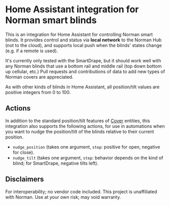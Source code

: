 # Home Assistant integration for Norman smart blinds

This is an integration for Home Assistant for controlling Norman smart blinds. It provides control and status via **local network** to the Norman Hub (not to the cloud), and supports local push when the blinds' states change (e.g. if a remote is used).

It's currently only tested with the SmartDrape, but it should work well with any Norman blinds that use a bottom rail and middle rail (top down bottom up cellular, etc.) Pull requests and contributions of data to add new types of Norman covers are appreciated.

As with other kinds of blinds in Home Assistant, all position/tilt values are positive integers from 0 to 100.

## Actions
In addition to the standard position/tilt features of [Cover](https://www.home-assistant.io/integrations/cover/) entities, this integration also supports the following actions, for use in automations when you want to nudge the position/tilt of the blinds relative to their current position.

* `nudge_position` (takes one argument, `step`: positive for open, negative for close).
* `nudge_tilt` (takes one argument, `step`: behavior depends on the kind of blind; for SmartDrape, negative tilts left).

## Disclaimers
For interoperability; no vendor code included.
This project is unaffiliated with Norman. Use at your own risk; may void warranty.
